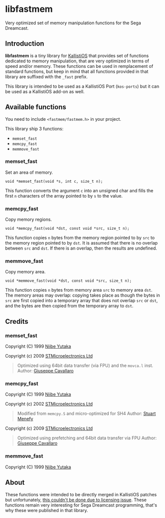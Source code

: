 # libfastmem

Very optimized set of memory manipulation functions for the Sega Dreamcast.

## Introduction

**libfastmem** is a tiny library for [KallistiOS](http://gamedev.allusion.net/softprj/kos/)
that provides set of functions dedicated to memory manipulation, that are very
optimized in terms of speed and/or memory. These functions can be used in
remplacement of standard functions, but keep in mind that all functions provided
in that library are suffixed with the `_fast` prefix.

This library is intended to be used as a KallistiOS Port (`kos-ports`) but it
can be used as a KallistiOS add-on as well.

## Available functions

You need to include `<fastmem/fastmem.h>` in your project.

This library ship 3 functions:

* `memset_fast`
* `memcpy_fast`
* `memmove_fast`

### memset_fast

Set an area of memory.

```
void *memset_fast(void *s, int c, size_t n);
```

This function converts the argument `c` into an unsigned char and fills the
first `n` characters of the array pointed to by `s` to the value.

### memcpy_fast

Copy memory regions.

```
void *memcpy_fast(void *dst, const void *src, size_t n);
```

This function copies `n` bytes from the memory region pointed to by `src` to the
memory region pointed to by `dst`. It is assumed that there is no overlap
between `src` and `dst`. If there is an overlap, then the results are undefined.

### memmove_fast

Copy memory area.

```
void *memmove_fast(void *dst, const void *src, size_t n);
```

This function copies `n` bytes from memory area `src` to memory area `dst`.
The memory areas may overlap: copying takes place as though the bytes in `src`
are first copied into a temporary array that does not overlap `src` or `dst`,
and the bytes are then copied from the temporary array to `dst`.

## Credits

### memset_fast

Copyright (C) 1999  [Niibe Yutaka](http://www.gniibe.org/)

Copyright (c) 2009  [STMicroelectronics Ltd](https://www.st.com)

> Optimized using 64bit data transfer (via FPU) and the `movca.l` inst.
> Author: [Giuseppe Cavallaro](https://it.linkedin.com/in/giuseppecavallaro)

### memcpy_fast

Copyright (C) 1999  [Niibe Yutaka](http://www.gniibe.org/)

Copyright (c) 2002  [STMicroelectronics Ltd](https://www.st.com)

> Modified from `memcpy.S` and micro-optimized for SH4
> Author: [Stuart Menefy](https://uk.linkedin.com/in/stuartmenefy)

Copyright (c) 2009  [STMicroelectronics Ltd](https://www.st.com)

> Optimized using prefetching and 64bit data transfer via FPU
> Author: [Giuseppe Cavallaro](https://it.linkedin.com/in/giuseppecavallaro)

### memmove_fast

Copyright (C) 1999  [Niibe Yutaka](http://www.gniibe.org/)

## About

These functions were intended to be directly merged in KallistiOS patches but
unfortunately, [this couldn't be done due to licensing issue](https://github.com/KallistiOS/KallistiOS/pull/157).
These functions remain very interesting for Sega Dreamcast programming, that's
why these were published in that library.
